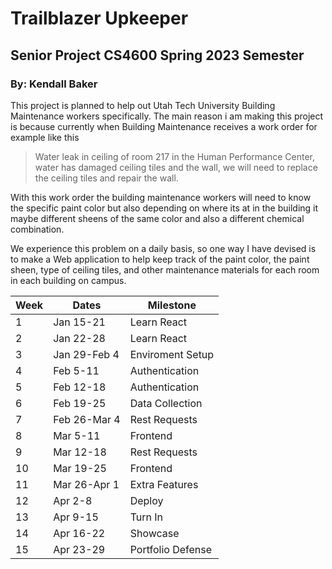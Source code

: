 # Trailblazer Upkeeper

## Senior Project CS4600 Spring 2023 Semester

### By: Kendall Baker

This project is planned to help out Utah Tech University Building Maintenance workers specifically. The main reason i am making this project is because currently when Building Maintenance receives a work order for example like this
> Water leak in ceiling of room 217 in the Human Performance Center, water has damaged ceiling tiles and the wall, we will need to replace the ceiling tiles and repair the wall.

With this work order the building maintenance workers will need to know the specific paint color but also depending on where its at in the building it maybe different sheens of the same color and also a different chemical combination.

We experience this problem on a daily basis, so one way I have devised is to make a Web application to help keep track of the paint color, the paint sheen, type of ceiling tiles, and other maintenance materials for each room in each building on campus.


|Week|Dates|Milestone|
|------|------|---|
|1|Jan 15-21 |Learn React |
|2|Jan 22-28|Learn React|
|3|Jan 29-Feb 4|Enviroment Setup |
|4|Feb 5-11|Authentication|
|5|Feb 12-18|Authentication|
|6|Feb 19-25|Data Collection|
|7|Feb 26-Mar 4|Rest Requests|
|8|Mar 5-11|Frontend|
|9|Mar 12-18|Rest Requests|
|10|Mar 19-25|Frontend|
|11|Mar 26-Apr 1|Extra Features|
|12|Apr 2-8|Deploy|
|13|Apr 9-15|Turn In|
|14|Apr 16-22|Showcase|
|15|Apr 23-29|Portfolio Defense|

